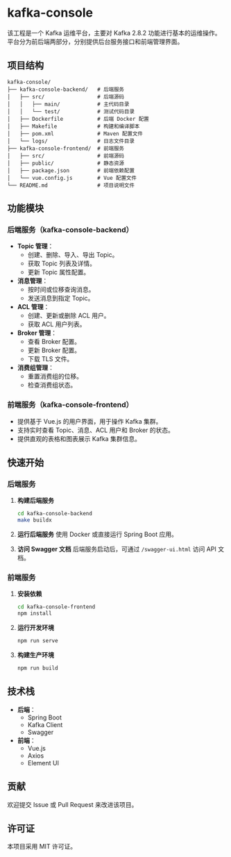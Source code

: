 # kafka-console

该工程是一个 Kafka 运维平台，主要对 Kafka 2.8.2 功能进行基本的运维操作。平台分为前后端两部分，分别提供后台服务接口和前端管理界面。

## 项目结构

```
kafka-console/
├── kafka-console-backend/   # 后端服务
│   ├── src/                 # 后端源码
│   │   ├── main/            # 主代码目录
│   │   └── test/            # 测试代码目录
│   ├── Dockerfile           # 后端 Docker 配置
│   ├── Makefile             # 构建和编译脚本
│   ├── pom.xml              # Maven 配置文件
│   └── logs/                # 日志文件目录
├── kafka-console-frontend/  # 前端服务
│   ├── src/                 # 前端源码
│   ├── public/              # 静态资源
│   ├── package.json         # 前端依赖配置
│   └── vue.config.js        # Vue 配置文件
└── README.md                # 项目说明文件
```

## 功能模块

### 后端服务（kafka-console-backend）
- **Topic 管理**：
  - 创建、删除、导入、导出 Topic。
  - 获取 Topic 列表及详情。
  - 更新 Topic 属性配置。
- **消息管理**：
  - 按时间或位移查询消息。
  - 发送消息到指定 Topic。
- **ACL 管理**：
  - 创建、更新或删除 ACL 用户。
  - 获取 ACL 用户列表。
- **Broker 管理**：
  - 查看 Broker 配置。
  - 更新 Broker 配置。
  - 下载 TLS 文件。
- **消费组管理**：
  - 重置消费组的位移。
  - 检查消费组状态。

### 前端服务（kafka-console-frontend）
- 提供基于 Vue.js 的用户界面，用于操作 Kafka 集群。
- 支持实时查看 Topic、消息、ACL 用户和 Broker 的状态。
- 提供直观的表格和图表展示 Kafka 集群信息。

## 快速开始

### 后端服务

1. **构建后端服务**
   ```bash
   cd kafka-console-backend
   make buildx
   ```

2. **运行后端服务**
   使用 Docker 或直接运行 Spring Boot 应用。

3. **访问 Swagger 文档**
   后端服务启动后，可通过 `/swagger-ui.html` 访问 API 文档。

### 前端服务

1. **安装依赖**
   ```bash
   cd kafka-console-frontend
   npm install
   ```

2. **运行开发环境**
   ```bash
   npm run serve
   ```

3. **构建生产环境**
   ```bash
   npm run build
   ```

## 技术栈

- **后端**：
  - Spring Boot
  - Kafka Client
  - Swagger
- **前端**：
  - Vue.js
  - Axios
  - Element UI

## 贡献

欢迎提交 Issue 或 Pull Request 来改进该项目。

## 许可证

本项目采用 MIT 许可证。
```